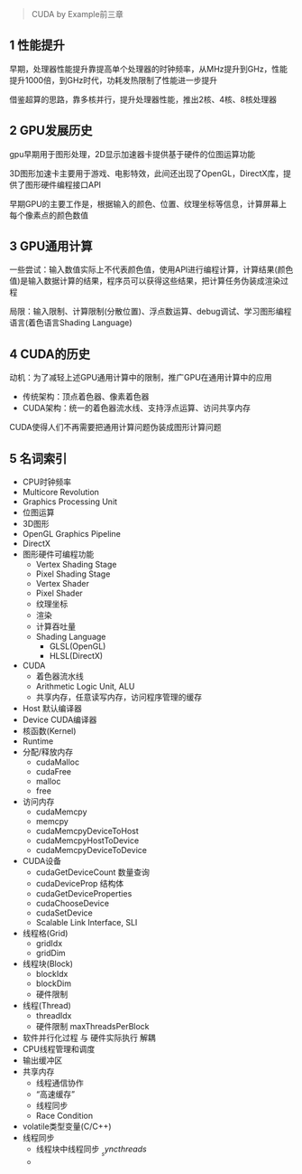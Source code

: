 > CUDA by Example前三章
## 1 性能提升
早期，处理器性能提升靠提高单个处理器的时钟频率，从MHz提升到GHz，性能提升1000倍，到GHz时代，功耗发热限制了性能进一步提升

借鉴超算的思路，靠多核并行，提升处理器性能，推出2核、4核、8核处理器

## 2 GPU发展历史
gpu早期用于图形处理，2D显示加速器卡提供基于硬件的位图运算功能

3D图形加速卡主要用于游戏、电影特效，此间还出现了OpenGL，DirectX库，提供了图形硬件编程接口API

早期GPU的主要工作是，根据输入的颜色、位置、纹理坐标等信息，计算屏幕上每个像素点的颜色数值

## 3 GPU通用计算
一些尝试：输入数值实际上不代表颜色值，使用API进行编程计算，计算结果(颜色值)是输入数据计算的结果，程序员可以获得这些结果，把计算任务伪装成渲染过程

局限：输入限制、计算限制(分散位置)、浮点数运算、debug调试、学习图形编程语言(着色语言Shading Language)

## 4 CUDA的历史
动机：为了减轻上述GPU通用计算中的限制，推广GPU在通用计算中的应用

- 传统架构：顶点着色器、像素着色器
- CUDA架构：统一的着色器流水线、支持浮点运算、访问共享内存

CUDA使得人们不再需要把通用计算问题伪装成图形计算问题

## 5 名词索引
- CPU时钟频率
- Multicore Revolution
- Graphics Processing Unit
- 位图运算
- 3D图形
- OpenGL Graphics Pipeline
- DirectX
- 图形硬件可编程功能
	- Vertex Shading Stage
	- Pixel Shading Stage
	- Vertex Shader
	- Pixel Shader
	- 纹理坐标
	- 渲染
	- 计算吞吐量
	- Shading Language
		- GLSL(OpenGL)
		- HLSL(DirectX)
- CUDA
	- 着色器流水线
	- Arithmetic Logic Unit, ALU
	- 共享内存，任意读写内存，访问程序管理的缓存
- Host 默认编译器
- Device CUDA编译器
- 核函数(Kernel)
- Runtime
- 分配/释放内存
	- cudaMalloc
	- cudaFree
	- malloc
	- free
- 访问内存
	- cudaMemcpy
	- memcpy
	- cudaMemcpyDeviceToHost
	- cudaMemcpyHostToDevice
	- cudaMemcpyDeviceToDevice
- CUDA设备
	- cudaGetDeviceCount 数量查询
	- cudaDeviceProp 结构体
	- cudaGetDeviceProperties
	- cudaChooseDevice
	- cudaSetDevice
	- Scalable Link Interface, SLI
- 线程格(Grid)
	- gridIdx
	- gridDim
- 线程块(Block)
	- blockIdx
	- blockDim
	- 硬件限制
- 线程(Thread)
	- threadIdx
	- 硬件限制 maxThreadsPerBlock
- 软件并行化过程 与 硬件实际执行 解耦
- CPU线程管理和调度
- 输出缓冲区
- 共享内存
	- 线程通信协作
	- “高速缓存”
	- 线程同步
	- Race Condition
- volatile类型变量(C/C++)
- 线程同步
	- 线程块中线程同步 $__syncthreads$
	- 